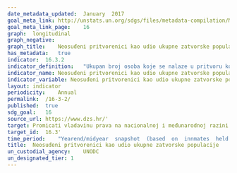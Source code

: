 ```yaml
---	
date_metadata_updated:	January  2017
goal_meta_link:	http://unstats.un.org/sdgs/files/metadata-compilation/Metadata-Goal-16.pdf'
goal_meta_link_page:	16
graph:	longitudinal
graph_negative:	
graph_title:	Neosuđeni pritvorenici kao udio ukupne zatvorske populacije
has_metadata:	true
indicator:	16.3.2
indicator_definition:	"Ukupan broj osoba koje se nalaze u pritvoru koji još nisu osuđeni, kao postotak od ukupnog broja osoba koje se nalaze u pritvoru, na određeni datum. Osuđene osobe su osobe koje su podvrgnute kaznenom postupku koje su dobile odluku nadležnog tijela o njihovoj osudi ili oslobađanju. U svrhu pokazatelja, osobe one koje su dobile ne-konačnu odluku (na primjer, kada se na osuđujuću presudu može podnijeti žalba) smatraju se osuđenim."
indicator_name:	Neosuđeni pritvorenici kao udio ukupne zatvorske populacije
indicator_variable:	Neosuđeni pritvorenici kao udio ukupne zatvorske populacije
layout:	indicator
periodicity:	Annual
permalink:	/16-3-2/
published:	true
sdg_goal:	16
source_url:	https://www.dzs.hr/'
target:	Promicati vladavinu prava na nacionalnoj i međunarodnoj razini i osigurati jednak pristup pravdi za sve
target_id:	16.3'
time_period:	"Yearend/midyear  snapshot  (based  on  innmates  held  in  state  and  federal  correctional  facilities  at  yearend  and  local  jail  inmates  on  June  30(for  years  prior  to  2015)  or  on  December  31  (for  2015)."
title:	Neosuđeni pritvorenici kao udio ukupne zatvorske populacije
un_custodial_agency:	UNODC
un_designated_tier:	1
---	
```


